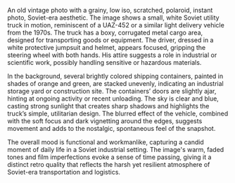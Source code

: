 An old vintage photo with a grainy, low iso, scratched, polaroid, instant photo, Soviet-era aesthetic. The image shows a small, white Soviet utility truck in motion, reminiscent of a UAZ-452 or a similar light delivery vehicle from the 1970s. The truck has a boxy, corrugated metal cargo area, designed for transporting goods or equipment. The driver, dressed in a white protective jumpsuit and helmet, appears focused, gripping the steering wheel with both hands. His attire suggests a role in industrial or scientific work, possibly handling sensitive or hazardous materials.

In the background, several brightly colored shipping containers, painted in shades of orange and green, are stacked unevenly, indicating an industrial storage yard or construction site. The containers’ doors are slightly ajar, hinting at ongoing activity or recent unloading. The sky is clear and blue, casting strong sunlight that creates sharp shadows and highlights the truck’s simple, utilitarian design. The blurred effect of the vehicle, combined with the soft focus and dark vignetting around the edges, suggests movement and adds to the nostalgic, spontaneous feel of the snapshot.

The overall mood is functional and workmanlike, capturing a candid moment of daily life in a Soviet industrial setting. The image's warm, faded tones and film imperfections evoke a sense of time passing, giving it a distinct retro quality that reflects the harsh yet resilient atmosphere of Soviet-era transportation and logistics.